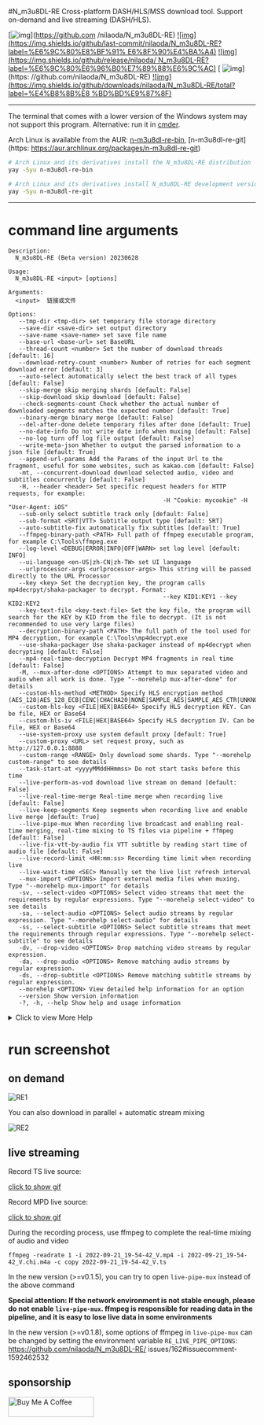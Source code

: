 #N_m3u8DL-RE
Cross-platform DASH/HLS/MSS download tool. Support on-demand and live streaming (DASH/HLS).

[![img](https://img.shields.io/github/stars/nilaoda/N_m3u8DL-RE?label=%E7%82%B9%E8%B5%9E)](https://github.com /nilaoda/N_m3u8DL-RE) [![img](https://img.shields.io/github/last-commit/nilaoda/N_m3u8DL-RE?label=%E6%9C%80%E8%BF%91% E6%8F%90%E4%BA%A4)](https://github.com/nilaoda/N_m3u8DL-RE) [![img](https://img.shields.io/github/release/nilaoda/ N_m3u8DL-RE?label=%E6%9C%80%E6%96%B0%E7%89%88%E6%9C%AC)](https://github.com/nilaoda/N_m3u8DL-RE/releases) [ ![img](https://img.shields.io/github/license/nilaoda/N_m3u8DL-RE?label=%E8%AE%B8%E5%8F%AF%E8%AF%81)](https: //github.com/nilaoda/N_m3u8DL-RE) [![img](https://img.shields.io/github/downloads/nilaoda/N_m3u8DL-RE/total?label=%E4%B8%8B%E8 %BD%BD%E9%87%8F)](https://github.com/nilaoda/N_m3u8DL-RE/releases)



---

The terminal that comes with a lower version of the Windows system may not support this program. Alternative: run it in [cmder](https://github.com/cmderdev/cmder).

Arch Linux is available from the AUR: [n-m3u8dl-re-bin](https://aur.archlinux.org/packages/n-m3u8dl-re-bin), [n-m3u8dl-re-git](https: https://aur.archlinux.org/packages/n-m3u8dl-re-git)

```bash
# Arch Linux and its derivatives install the N_m3u8DL-RE distribution
yay -Syu n-m3u8dl-re-bin

# Arch Linux and its derivatives install N_m3u8DL-RE development version
yay -Syu n-m3u8dl-re-git
```
---

# command line arguments
```
Description:
  N_m3u8DL-RE (Beta version) 20230628

Usage:
  N_m3u8DL-RE <input> [options]

Arguments:
  <input>  链接或文件

Options:
   --tmp-dir <tmp-dir> set temporary file storage directory
   --save-dir <save-dir> set output directory
   --save-name <save-name> set save file name
   --base-url <base-url> set BaseURL
   --thread-count <number> Set the number of download threads [default: 16]
   --download-retry-count <number> Number of retries for each segment download error [default: 3]
   --auto-select automatically select the best track of all types [default: False]
   --skip-merge skip merging shards [default: False]
   --skip-download skip download [default: False]
   --check-segments-count Check whether the actual number of downloaded segments matches the expected number [default: True]
   --binary-merge binary merge [default: False]
   --del-after-done delete temporary files after done [default: True]
   --no-date-info Do not write date info when muxing [default: False]
   --no-log turn off log file output [default: False]
   --write-meta-json Whether to output the parsed information to a json file [default: True]
   --append-url-params Add the Params of the input Url to the fragment, useful for some websites, such as kakao.com [default: False]
   -mt, --concurrent-download download selected audio, video and subtitles concurrently [default: False]
   -H, --header <header> Set specific request headers for HTTP requests, for example:
                                            -H "Cookie: mycookie" -H "User-Agent: iOS"
   --sub-only select subtitle track only [default: False]
   --sub-format <SRT|VTT> Subtitle output type [default: SRT]
   --auto-subtitle-fix automatically fix subtitles [default: True]
   --ffmpeg-binary-path <PATH> Full path of ffmpeg executable program, for example C:\Tools\ffmpeg.exe
   --log-level <DEBUG|ERROR|INFO|OFF|WARN> set log level [default: INFO]
   --ui-language <en-US|zh-CN|zh-TW> set UI language
   --urlprocessor-args <urlprocessor-args> This string will be passed directly to the URL Processor
   --key <key> Set the decryption key, the program calls mp4decrpyt/shaka-packager to decrypt. Format:
                                            --key KID1:KEY1 --key KID2:KEY2
   --key-text-file <key-text-file> Set the key file, the program will search for the KEY by KID from the file to decrypt. (It is not recommended to use very large files)
   --decryption-binary-path <PATH> The full path of the tool used for MP4 decryption, for example C:\Tools\mp4decrypt.exe
   --use-shaka-packager Use shaka-packager instead of mp4decrypt when decrypting [default: False]
   --mp4-real-time-decryption Decrypt MP4 fragments in real time [default: False]
   -M, --mux-after-done <OPTIONS> Attempt to mux separated video and audio when all work is done. Type "--morehelp mux-after-done" for details
   --custom-hls-method <METHOD> Specify HLS encryption method (AES_128|AES_128_ECB|CENC|CHACHA20|NONE|SAMPLE_AES|SAMPLE_AES_CTR|UNKNOWN)
   --custom-hls-key <FILE|HEX|BASE64> Specify HLS decryption KEY. Can be file, HEX or Base64
   --custom-hls-iv <FILE|HEX|BASE64> Specify HLS decryption IV. Can be file, HEX or Base64
   --use-system-proxy use system default proxy [default: True]
   --custom-proxy <URL> set request proxy, such as http://127.0.0.1:8888
   --custom-range <RANGE> Only download some shards. Type "--morehelp custom-range" to see details
   --task-start-at <yyyyMMddHHmmss> Do not start tasks before this time
   --live-perform-as-vod download live stream on demand [default: False]
   --live-real-time-merge Real-time merge when recording live [default: False]
   --live-keep-segments Keep segments when recording live and enable live merge [default: True]
   --live-pipe-mux When recording live broadcast and enabling real-time merging, real-time mixing to TS files via pipeline + ffmpeg [default: False]
   --live-fix-vtt-by-audio fix VTT subtitle by reading start time of audio file [default: False]
   --live-record-limit <HH:mm:ss> Recording time limit when recording live
   --live-wait-time <SEC> Manually set the live list refresh interval
   --mux-import <OPTIONS> Import external media files when muxing. Type "--morehelp mux-import" for details
   -sv, --select-video <OPTIONS> Select video streams that meet the requirements by regular expressions. Type "--morehelp select-video" to see details
   -sa, --select-audio <OPTIONS> Select audio streams by regular expression. Type "--morehelp select-audio" for details
   -ss, --select-subtitle <OPTIONS> Select subtitle streams that meet the requirements through regular expressions. Type "--morehelp select-subtitle" to see details
   -dv, --drop-video <OPTIONS> Drop matching video streams by regular expression.
   -da, --drop-audio <OPTIONS> Remove matching audio streams by regular expression.
   -ds, --drop-subtitle <OPTIONS> Remove matching subtitle streams by regular expression.
   --morehelp <OPTION> View detailed help information for an option
   --version Show version information
   -?, -h, --help Show help and usage information
```

<details>
<summary>Click to view More Help</summary>

```
More Help:

 --mux-after-done

Attempts to mux separate audio and video when all work is done. You can specify the following parameters in :separated form:

* format=FORMAT: Specify the mixed stream container mkv, mp4
* muxer=MUXER: specify muxer ffmpeg, mkvmerge (default: ffmpeg)
* bin_path=PATH: Specify the program path (default: automatically search)
* skip_sub=BOOL: Whether to skip the subtitle file (default: false)
* keep=BOOL: Whether to keep the file after muxing is completed true, false (default: false)

For example:
# Mux as mp4 container
-M format=mp4
# Use mkvmerge, automatically find the program
-M format=mkv:muxer=mkvmerge
# Use mkvmerge, customize the program path
-M format=mkv:muxer=mkvmerge:bin_path="C\:\Program Files\MKVToolNix\mkvmerge.exe"
```
```
More Help:

   --mux-import

Introduce external media files when muxing. You can specify the following parameters in : delimited form:

* path=PATH: Specify the media file path
* lang=CODE: Specifies the media file language code (not required)
* name=NAME: Specifies the description information of the media file (not required)

For example:
# Import external subtitles
--mux-import path=zh-Hans.srt:lang=chi:name="Chinese (Simplified)"
# Import external audio tracks + subtitles
--mux-import path="D\:\media\atmos.m4a":lang=eng:name="English Description Audio" --mux-import path="D\:\media\eng.vtt":lang =eng:name="English (Description)"
```
```
More Help:

   --select-video

Select video streams that meet the requirements through regular expressions. You can specify the following parameters in the form of: separation:

id=REGEX:lang=REGEX:name=REGEX:codec=REGEX:res=REGEX:frame=REGEX
segsMin=number:segsMax=number:ch=REGEX:range=REGEX:url=REGEX
plistDurMin=hms:plistDurMax=hms:for=FOR

* for=FOR: selection method. best[number], worst[number], all (default: best)

For example:
# select the best video
-sv best
# Select 4K+HEVC video
-sv res="3840*":codec=hvc1:for=best
# Select videos longer than 1 hour 20 minutes 30 seconds
-sv plistDurMin="1h20m30s":for=best
```
```
More Help:

   --select-audio

Select the audio stream that meets the requirements through regular expressions. Refer to --select-video

For example:
# select all audio
-sa all
# Select the best English track
-sa lang=en:for=best
# Choose the best 2 English (or Japanese) audio tracks
-sa lang="ja|en":for=best2
```
```
More Help:

   --select-subtitle

Select subtitle streams that meet the requirements through regular expressions. Refer to --select-video

For example:
# select all subtitles
-ss all
# Select all subtitles with "Chinese"
-ss name="Chinese":for=all
```
```
More Help:

   --custom-range

When downloading on-demand content, only some segments are downloaded.

For example:
# Download [0,10] a total of 11 fragments
--custom-range 0-10
# Download subsequent fragments starting from sequence number 10
--custom-range 10-
# Download the first 100 shards
--custom-range-99
# Download the content from the 5th minute to the 20th minute
--custom-range 05:00-20:00
```

</details>




# run screenshot

## on demand

![RE1](img/RE.gif)

You can also download in parallel + automatic stream mixing


![RE2](img/RE2.gif)

## live streaming

Record TS live source:

[click to show gif](http://pan.iqiyi.com/file/paopao/W0LfmaMRvuA--uCdOpZ1cldM5JCVhMfIm7KFqr4oKCz80jLn0bBb-9PWmeCFZ-qHpAaQydQ1zk-CHYT_UbRLtw.gif)

Record MPD live source:

[click to show gif](http://pan.iqiyi.com/file/paopao/nmAV5MOh0yIyHhnxdgM_6th_p2nqrFsM4k-o3cUPwUa8Eh8QOU4uyPkLa_BlBrMa3GBnKWSk8rOaUwbsjKN14g.gif)

During the recording process, use ffmpeg to complete the real-time mixing of audio and video
```
ffmpeg -readrate 1 -i 2022-09-21_19-54-42_V.mp4 -i 2022-09-21_19-54-42_V.chi.m4a -c copy 2022-09-21_19-54-42_V.ts
```
In the new version (>=v0.1.5), you can try to open `live-pipe-mux` instead of the above command

**Special attention: If the network environment is not stable enough, please do not enable `live-pipe-mux`. ffmpeg is responsible for reading data in the pipeline, and it is easy to lose live data in some environments**

In the new version (>=v0.1.8), some options of ffmpeg in `live-pipe-mux` can be changed by setting the environment variable `RE_LIVE_PIPE_OPTIONS`: https://github.com/nilaoda/N_m3u8DL-RE/ issues/162#issuecomment-1592462532

## sponsorship

<a href="https://www.buymeacoffee.com/nilaoda" target="_blank"><img src="https://cdn.buymeacoffee.com/buttons/default-orange.png" alt="Buy Me A Coffee" height="41" width="174"></a>
